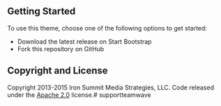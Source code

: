 


## Getting Started

To use this theme, choose one of the following options to get started:
* Download the latest release on Start Bootstrap
* Fork this repository on GitHub










## Copyright and License

Copyright 2013-2015 Iron Summit Media Strategies, LLC. Code released under the [Apache 2.0](https://github.com/alok) license.# supportteamwave
